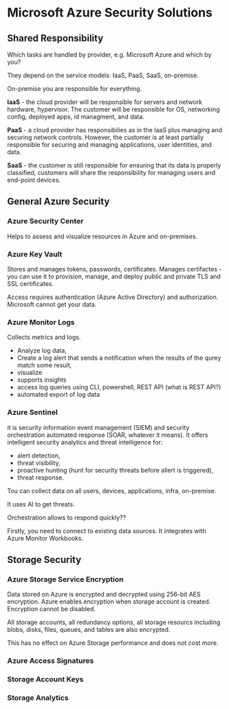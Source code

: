# Microsoft Azure Security Solutions

## Shared Responsibility
Which tasks are handled by provider, e.g. Microsoft Azure and which by you?

They depend on the service models: IaaS, PaaS, SaaS, on-premise.

On-premise you are responsible for everything.    

**IaaS** - the cloud provider will be responsible for servers and network hardware, hypervisor. The customer will be responsible for OS, networking config, deployed apps, id managment, and data.

**PaaS** - a cloud provider has responsibilies as in the IaaS plus managing and securing network controls. However, the customer is at least partially responsible for securing and managing applications, user identities, and data.

**SaaS** - the customer is still responsible for ensuring that its data is properly classified, customers will share the responsibility for managing users and end-point devices.

## General Azure Security

### Azure Security Center
Helps to assess and visualize resources in Azure and on-premises.
### Azure Key Vault
Stores and manages tokens, passwords, certificates.
Manages certifactes - you can use it to provision, manage, and deploy public and private TLS and SSL certificates.  

Access requires authentication (Azure Active Directory) and authorization.  
Microsoft cannot get your data.

### Azure Monitor Logs
Collects metrics and logs.
- Analyze log data,
- Create a log alert that sends a notification when the results of the qurey match some result,
- visualize 
- supports insights
- access log queries using CLI, powershell, REST API (what is REST API?)
- automated export of log data 

### Azure Sentinel
it is security information event management (SIEM) and security orchestration automated response (SOAR, whatever it means).
It offers intelligent security analytics and threat intelligence for:
- alert detection,
- threat visibility, 
- proactive hunting (hunt for security threats before allert is triggered),
- threat response.

Tou can collect data on all users, devices, applications, infra, on-premise.

It uses AI to get threats.

Orchestration allows to respond quickly??

Firstly, you need to connect to existing data sources.
It integrates with Azure Monitor Workbooks.

## Storage Security 

### Azure Storage Service Encryption
Data stored on Azure is encrypted and decrypted using 256-bit AES encryption. Azure enables encryption when storage account is created. Encryption cannot be disabled.

All storage accounts, all redundancy options, all storage resourcs including blobs, disks, files, queues, and tables are also encrypted.

This has no effect on Azure Storage performance and does not cost more.

### Azure Access Signatures

### Storage Account Keys


### Storage Analytics